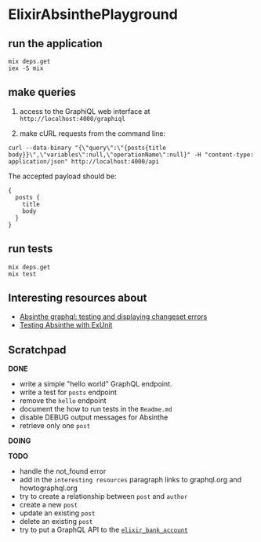 # ElixirAbsinthePlayground


## run the application

```
mix deps.get
iex -S mix
```

## make queries

1) access to the GraphiQL web interface at `http://localhost:4000/graphiql`

2) make cURL requests from the command line:

```
curl --data-binary "{\"query\":\"{posts{title body}}\",\"variables\":null,\"operationName\":null}" -H "content-type: application/json" http://localhost:4000/api
```

The accepted payload should be:

```
{
  posts {
    title
    body
  }
}
```

## run tests

```
mix deps.get
mix test
```

## Interesting resources about

- [Absinthe graphql: testing and displaying changeset errors](https://elixirforum.com/t/absinthe-graphql-testing-and-displaying-changeset-errors/3375)
- [Testing Absinthe with ExUnit](https://tosbourn.com/testing-absinthe-exunit/)

## Scratchpad

**DONE**

- write a simple "hello world" GraphQL endpoint.
- write a test for `posts` endpoint
- remove the `hello` endpoint
- document the how to run tests in the `Readme.md`
- disable DEBUG output messages for Absinthe
- retrieve only one `post`

**DOING**


**TODO**

- handle the not_found error
- add in the `interesting resources` paragraph links to graphql.org and howtographql.org
- try to create a relationship between `post` and `author`
- create a new `post`
- update an existing `post`
- delete an existing `post`
- try to put a GraphQL API to the [`elixir_bank_account`](https://github.com/joebew42/elixir_bank_account)
